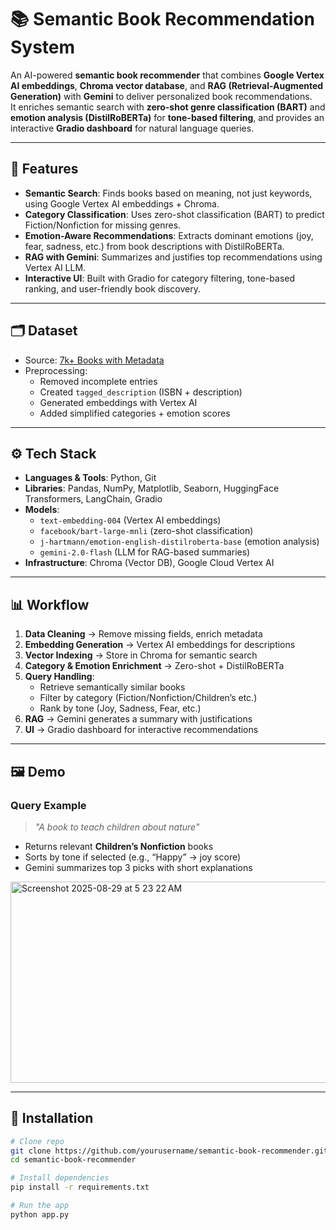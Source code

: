 # 📚 Semantic Book Recommendation System

An AI-powered **semantic book recommender** that combines **Google Vertex AI embeddings**, **Chroma vector database**, and **RAG (Retrieval-Augmented Generation)** with **Gemini** to deliver personalized book recommendations.  
It enriches semantic search with **zero-shot genre classification (BART)** and **emotion analysis (DistilRoBERTa)** for **tone-based filtering**, and provides an interactive **Gradio dashboard** for natural language queries.  

---

## 🚀 Features

- **Semantic Search**: Finds books based on meaning, not just keywords, using Google Vertex AI embeddings + Chroma.  
- **Category Classification**: Uses zero-shot classification (BART) to predict Fiction/Nonfiction for missing genres.  
- **Emotion-Aware Recommendations**: Extracts dominant emotions (joy, fear, sadness, etc.) from book descriptions with DistilRoBERTa.  
- **RAG with Gemini**: Summarizes and justifies top recommendations using Vertex AI LLM.  
- **Interactive UI**: Built with Gradio for category filtering, tone-based ranking, and user-friendly book discovery.  

---

## 🗂️ Dataset

- Source: [7k+ Books with Metadata](https://www.kaggle.com/datasets/dylanjcastillo/7k-books-with-metadata)  
- Preprocessing:
  - Removed incomplete entries
  - Created `tagged_description` (ISBN + description)
  - Generated embeddings with Vertex AI
  - Added simplified categories + emotion scores  

---

## ⚙️ Tech Stack

- **Languages & Tools**: Python, Git  
- **Libraries**: Pandas, NumPy, Matplotlib, Seaborn, HuggingFace Transformers, LangChain, Gradio  
- **Models**:
  - `text-embedding-004` (Vertex AI embeddings)
  - `facebook/bart-large-mnli` (zero-shot classification)
  - `j-hartmann/emotion-english-distilroberta-base` (emotion analysis)
  - `gemini-2.0-flash` (LLM for RAG-based summaries)
- **Infrastructure**: Chroma (Vector DB), Google Cloud Vertex AI  

---

## 📊 Workflow

1. **Data Cleaning** → Remove missing fields, enrich metadata  
2. **Embedding Generation** → Vertex AI embeddings for descriptions  
3. **Vector Indexing** → Store in Chroma for semantic search  
4. **Category & Emotion Enrichment** → Zero-shot + DistilRoBERTa  
5. **Query Handling**:
   - Retrieve semantically similar books
   - Filter by category (Fiction/Nonfiction/Children’s etc.)
   - Rank by tone (Joy, Sadness, Fear, etc.)
6. **RAG** → Gemini generates a summary with justifications  
7. **UI** → Gradio dashboard for interactive recommendations  

---

## 🖼️ Demo

### Query Example  
> *"A book to teach children about nature"*  

- Returns relevant **Children’s Nonfiction** books  
- Sorts by tone if selected (e.g., “Happy” → joy score)  
- Gemini summarizes top 3 picks with short explanations  

<img width="1005" height="322" alt="Screenshot 2025-08-29 at 5 23 22 AM" src="https://github.com/user-attachments/assets/126d9b87-16ec-49ea-b79f-813925641bb9" />

---

## 🔧 Installation

```bash
# Clone repo
git clone https://github.com/yourusername/semantic-book-recommender.git
cd semantic-book-recommender

# Install dependencies
pip install -r requirements.txt

# Run the app
python app.py
